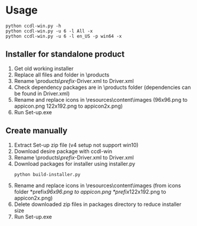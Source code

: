 # Usage

```
python ccdl-win.py -h
python ccdl-win.py -u 6 -l All -x
python ccdl-win.py -u 6 -l en_US -p win64 -x
```

## Installer for standalone product

1. Get old working installer
2. Replace all files and folder in \products
3. Rename \products\\*prefix*-Driver.xml to Driver.xml
4. Check dependency packages are in \products folder (dependencies can be found in Driver.xml)
5. Rename and replace icons in \resources\content\images (96x96.png to appicon.png 122x192.png to appicon2x.png)
6. Run Set-up.exe

## Create manually
1. Extract Set-up zip file (v4 setup not support win10)
2. Download desire package with ccdl-win
3. Rename \products\\*prefix*-Driver.xml to Driver.xml
4. Download packages for installer using installer.py
   ```
   python build-installer.py
   ```
5. Rename and replace icons in \resources\content\images (from icons folder \*prefix*96x96.png to appicon.png \*prefix*122x192.png to appicon2x.png)
6. Delete downloaded zip files in packages directory to reduce installer size
7. Run Set-up.exe
